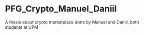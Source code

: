 # PFG_Crypto_Manuel_Daniil
A thesis about crypto marketplace done by Manuel and Daniil, both students at UPM
